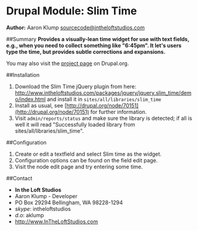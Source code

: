 # Drupal Module: Slim Time
**Author:** Aaron Klump  <sourcecode@intheloftstudios.com>

##Summary
**Provides a visually-lean time widget for use with text fields, e.g., when you need to collect something like "6:45pm". It let's users type the time, but provides subtle corrections and expansions.**

You may also visit the [project page](http://www.drupal.org/project/slim_time) on Drupal.org.

##Installation
1. Download the Slim Time jQuery plugin from here: <http://www.intheloftstudios.com/packages/jquery/jquery.slim_time/demo/index.html> and install it in `sites/all/libraries/slim_time`
1. Install as usual, see [http://drupal.org/node/70151](http://drupal.org/node/70151) for further information.
1. Visit `admin/reports/status` and make sure the library is detected; if all is well it will read "Successfully loaded library from sites/all/libraries/slim_time".

##Configuration
1. Create or edit a textfield and select Slim time as the widget.
1. Configuration options can be found on the field edit page.
1. Visit the node edit page and try entering some time.

##Contact
* **In the Loft Studios**
* Aaron Klump - Developer
* PO Box 29294 Bellingham, WA 98228-1294
* _skype_: intheloftstudios
* _d.o_: aklump
* <http://www.InTheLoftStudios.com>